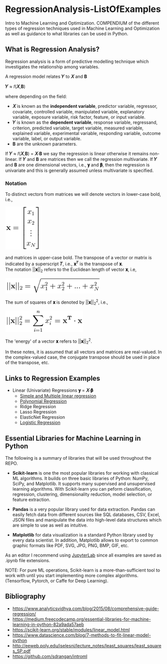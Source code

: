 # RegressionAnalysis-ListOfExamples
Intro to Machine Learning and Optimization. COMPENDIUM of the different types of regression techniques used in Machine Learning and Optimization as well as guidance to what libraries can be used in Python.

## What is Regression Analysis?
Regression analysis is a form of predictive modelling technique which investigates the relationship among variables. 

A regression model relates **𝑌** to **𝑋** and **Β**

**𝑌** ≈ 𝑓(**𝑋**,**Β**) 

where depending on the field: <br>
- **𝑋** is known as the **independent variable**, predictor variable, regressor, covariate, controlled variable, manipulated variable, explanatory variable, exposure variable, risk factor, feature, or input variable.
- **𝑌** is known as the **dependent variable**, response variable, regressand, criterion, predicted variable, target variable, measured variable, explained variable, experimental variable, responding variable, outcome variable, label, or output variable.
- **Β** are the unknown parameters.

If **𝑌** ≈ 𝑓(**𝑋**,**Β**) = **𝑋⋅Β** we say the regression is linear otherwise it remains non-linear. If **𝑌** and **Β** are matrices then we call the regression multivariate. If **𝑌** and **Β** are one dimensional vectors, i.e.,  **𝐲** and **𝛃**, then the regression is univariate and this is generally assumed unless multivariate is specified.

### Notation
To distinct vectors from matrices we will denote vectors in lower-case bold, i.e.,

<p align="left"><img src="./README_Images/vecx.png"></p>

and matrices in upper-case bold. The transpose of a vector or matrix is indicated by a superscript **𝑇**, i.e., **𝐱**<sup>**𝑇**</sup> is the transpose of **𝐱**.<br>
The notation ||**𝐱**||<sub>2</sub> refers to the Euclidean length of vector **𝐱**, i.e,

<p align="left"><img src="./README_Images/EuclDist.png" height=auto width=auto></p>

The sum of squares of **𝐱** is denoted by ||**𝐱**||<sub>2</sub><sup>2</sup>, i.e.,

<p align="left"><img src="./README_Images/Norm2.png" height=auto width=auto></p>

The 'energy' of a vector **𝐱** refers to ||**𝐱**||<sub>2</sub><sup>2</sup>.

In these notes, it is assumed that all vectors and matrices are real-valued. In the complex-valued case, the conjugate transpose should be used in place of the transpose, etc.

## Links to Regression Examples
- Linear (Univariate) Regressions **𝐲** = **𝑋⋅𝛃**
    - [Simple and Multiple linear regression](./Simple_And_Multiple_Linear_Regression)
    - [Polynomial Regression](./Polynomial_Regression)  
    - Ridge Regression
    - Lasso Regression
    - ElasticNet Regression
    - [Logistic Regression](./Logistic_Regression)

## Essential Libraries for Machine Learning in Python
The following is a summary of libraries that will be used throughout the REPO. 

- **Scikit-learn** is one the most popular libraries for working with classical ML algorithms. It builds on three basic libraries of Python: NumPy, SciPy, and Matplotlib.  It supports many supervised and unsupervised learning algorithms. With Scikit-learn you can peform classification, regression, clustering, dimensionality reduction, model selection, or feature extraction.

- **Pandas** is a very popular library used for data extraction. Pandas can easily fetch data from different sources like SQL databases, CSV, Excel, JSON files and manipulate the data into high-level data structures which are simple to use as well as intuitive.

- **Matplotlib** for data visualization is a standard Python library used by every data scientist. In addition, Matplotlib allows to export to common graphic formats like PDF, SVG, JPG, PNG, BMP, GIF, etc.

As an editor I recommend using [JupyterLab](https://jupyterlab.readthedocs.io/en/stable/getting_started/overview.html#) since all examples are saved as .ipynb file extensions.

NOTE: For pure ML operations, Scikit-learn is a more-than-sufficient tool to work with until you start implementing more complex algorithms. (Tensorflow, Pytorch, or Caffe for Deep Learning).

## Bibliography
- https://www.analyticsvidhya.com/blog/2015/08/comprehensive-guide-regression/
- https://medium.freecodecamp.org/essential-libraries-for-machine-learning-in-python-82a9ada57aeb
- https://scikit-learn.org/stable/modules/linear_model.html
- https://www.datascience.com/blog/7-methods-to-fit-linear-model-python
- http://eeweb.poly.edu/iselesni/lecture_notes/least_squares/least_squares_SP.pdf
- https://github.com/sdrangan/introml